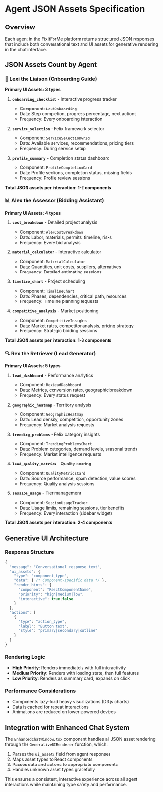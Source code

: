 # Agent JSON Assets Specification

## Overview
Each agent in the FixItForMe platform returns structured JSON responses that include both conversational text and UI assets for generative rendering in the chat interface.

## JSON Assets Count by Agent

### 🤖 Lexi the Liaison (Onboarding Guide)
**Primary UI Assets: 3 types**

1. **`onboarding_checklist`** - Interactive progress tracker
   - Component: `LexiOnboarding`
   - Data: Step completion, progress percentage, next actions
   - Frequency: Every onboarding interaction

2. **`service_selection`** - Felix framework selector
   - Component: `ServiceSelectionGrid`
   - Data: Available services, recommendations, pricing tiers
   - Frequency: During service setup

3. **`profile_summary`** - Completion status dashboard
   - Component: `ProfileCompletionCard`
   - Data: Profile sections, completion status, missing fields
   - Frequency: Profile review sessions

**Total JSON assets per interaction: 1-2 components**

### 📊 Alex the Assessor (Bidding Assistant)
**Primary UI Assets: 4 types**

1. **`cost_breakdown`** - Detailed project analysis
   - Component: `AlexCostBreakdown`
   - Data: Labor, materials, permits, timeline, risks
   - Frequency: Every bid analysis

2. **`material_calculator`** - Interactive calculator
   - Component: `MaterialCalculator`
   - Data: Quantities, unit costs, suppliers, alternatives
   - Frequency: Detailed estimating sessions

3. **`timeline_chart`** - Project scheduling
   - Component: `TimelineChart`
   - Data: Phases, dependencies, critical path, resources
   - Frequency: Timeline planning requests

4. **`competitive_analysis`** - Market positioning
   - Component: `CompetitiveInsights`
   - Data: Market rates, competitor analysis, pricing strategy
   - Frequency: Strategic bidding sessions

**Total JSON assets per interaction: 1-3 components**

### 🔍 Rex the Retriever (Lead Generator)
**Primary UI Assets: 5 types**

1. **`lead_dashboard`** - Performance analytics
   - Component: `RexLeadDashboard`
   - Data: Metrics, conversion rates, geographic breakdown
   - Frequency: Every status request

2. **`geographic_heatmap`** - Territory analysis
   - Component: `GeographicHeatmap`
   - Data: Lead density, competition, opportunity zones
   - Frequency: Market analysis requests

3. **`trending_problems`** - Felix category insights
   - Component: `TrendingProblemsChart`
   - Data: Problem categories, demand levels, seasonal trends
   - Frequency: Market intelligence requests

4. **`lead_quality_metrics`** - Quality scoring
   - Component: `QualityMetricsCard`
   - Data: Source performance, spam detection, value scores
   - Frequency: Quality analysis sessions

5. **`session_usage`** - Tier management
   - Component: `SessionUsageTracker`
   - Data: Usage limits, remaining sessions, tier benefits
   - Frequency: Every interaction (sidebar widget)

**Total JSON assets per interaction: 2-4 components**

## Generative UI Architecture

### Response Structure
```typescript
{
  "message": "Conversational response text",
  "ui_assets": {
    "type": "component_type",
    "data": { /* Component-specific data */ },
    "render_hints": {
      "component": "ReactComponentName",
      "priority": "high|medium|low",
      "interactive": true|false
    }
  },
  "actions": [
    {
      "type": "action_type",
      "label": "Button text",
      "style": "primary|secondary|outline"
    }
  ]
}
```

### Rendering Logic
- **High Priority**: Renders immediately with full interactivity
- **Medium Priority**: Renders with loading state, then full features
- **Low Priority**: Renders as summary card, expands on click

### Performance Considerations
- Components lazy-load heavy visualizations (D3.js charts)
- Data is cached for repeat interactions
- Animations are reduced on lower-powered devices

## Integration with Enhanced Chat System

The `EnhancedChatWindow.tsx` component handles all JSON asset rendering through the `GenerativeUIRenderer` function, which:

1. Parses the `ui_assets` field from agent responses
2. Maps asset types to React components
3. Passes data and actions to appropriate components
4. Handles unknown asset types gracefully

This ensures a consistent, interactive experience across all agent interactions while maintaining type safety and performance.
